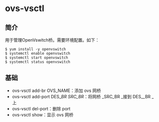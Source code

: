 # ovs-vsctl
## 简介
用于管理OpenVswitch桥。需要环境配置。如下：

```
$ yum install -y openvswitch
$ systemctl enable openvswitch
$ systemctl start openvswitch
$ systemctl status openvswitch
```

## 基础

* ovs-vsctl add-br OVS\_NAME：添加 ovs 网桥
* ovs-vsctl add-port DES\__BR SRC\_BR_：将网桥 _SRC\_BR _接到 DES\__BR  _上
* ovs-vsctl del-port：删除 port
* ovs-vsctl show：显示 ovs 网桥